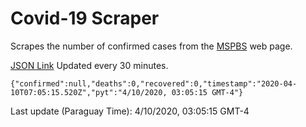 # Covid-19 Scraper

Scrapes the number of confirmed cases from the [MSPBS](https://www.mspbs.gov.py/covid-19.php) web page.

[JSON Link](https://jmayalag.github.io/covid19-scrape/cases.json)
Updated every 30 minutes.
```
{"confirmed":null,"deaths":0,"recovered":0,"timestamp":"2020-04-10T07:05:15.520Z","pyt":"4/10/2020, 03:05:15 GMT-4"}
```
Last update (Paraguay Time): 4/10/2020, 03:05:15 GMT-4